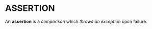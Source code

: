 # ASSERTION

<span>An **assertion** is a *comparison* which *throws an exception* upon failure.</span>
<!-- .element: class="fragment" -->

